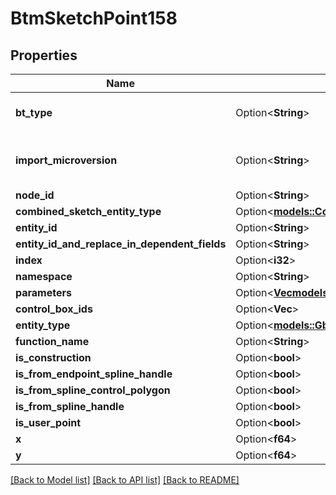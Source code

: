 # BtmSketchPoint158

## Properties

Name | Type | Description | Notes
------------ | ------------- | ------------- | -------------
**bt_type** | Option<**String**> | Type of JSON object. | [optional]
**import_microversion** | Option<**String**> | Element microversion that is being imported. | [optional]
**node_id** | Option<**String**> |  | [optional]
**combined_sketch_entity_type** | Option<[**models::CombinedSketchEntityType**](CombinedSketchEntityType.md)> |  | [optional]
**entity_id** | Option<**String**> |  | [optional]
**entity_id_and_replace_in_dependent_fields** | Option<**String**> |  | [optional]
**index** | Option<**i32**> |  | [optional]
**namespace** | Option<**String**> |  | [optional]
**parameters** | Option<[**Vec<models::BtmParameter1>**](BTMParameter-1.md)> |  | [optional]
**control_box_ids** | Option<**Vec<String>**> |  | [optional]
**entity_type** | Option<[**models::GbtSketchEntityType**](GBTSketchEntityType.md)> |  | [optional]
**function_name** | Option<**String**> |  | [optional]
**is_construction** | Option<**bool**> |  | [optional]
**is_from_endpoint_spline_handle** | Option<**bool**> |  | [optional]
**is_from_spline_control_polygon** | Option<**bool**> |  | [optional]
**is_from_spline_handle** | Option<**bool**> |  | [optional]
**is_user_point** | Option<**bool**> |  | [optional]
**x** | Option<**f64**> |  | [optional]
**y** | Option<**f64**> |  | [optional]

[[Back to Model list]](../README.md#documentation-for-models) [[Back to API list]](../README.md#documentation-for-api-endpoints) [[Back to README]](../README.md)


